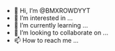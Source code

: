 - 👋 Hi, I’m @BMXROWDYYT
- 👀 I’m interested in ...
- 🌱 I’m currently learning ...
- 💞️ I’m looking to collaborate on ...
- 📫 How to reach me ...

<!---
BMXROWDYYT/BMXROWDYYT is a ✨ special ✨ repository because its `README.md` (this file) appears on your GitHub profile.
You can click the Preview link to take a look at your changes.
--->
